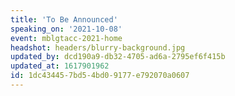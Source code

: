 ```yaml
---
title: 'To Be Announced'
speaking_on: '2021-10-08'
event: mblgtacc-2021-home
headshot: headers/blurry-background.jpg
updated_by: dcd190a9-db32-4705-ad6a-2795ef6f415b
updated_at: 1617901962
id: 1dc43445-7bd5-4bd0-9177-e792070a0607
---
```

